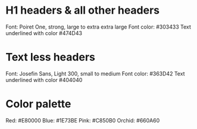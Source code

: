 # H1 headers & all other headers
Font:  Poiret One, strong, large to extra extra large
Font color: #303433
Text underlined with color #474D43

# Text less headers
Font:  Josefin Sans, Light 300, small to medium
Font color: #363D42
Text underlined with color #404040

# Color palette
Red: #E80000
Blue: #1E73BE
Pink: #C850B0
Orchid: #660A60
